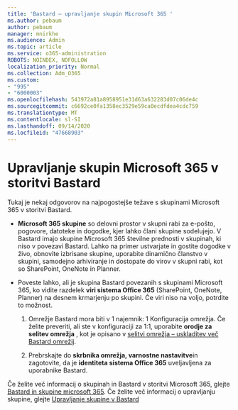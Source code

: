 ```yaml
---
title: 'Bastard – upravljanje skupin Microsoft 365 '
ms.author: pebaum
author: pebaum
manager: mnirkhe
ms.audience: Admin
ms.topic: article
ms.service: o365-administration
ROBOTS: NOINDEX, NOFOLLOW
localization_priority: Normal
ms.collection: Adm_O365
ms.custom:
- "995"
- "6000003"
ms.openlocfilehash: 543972a81a8958951e31d63a632283d07c06de4c
ms.sourcegitcommit: c6692ce0fa1358ec3529e59ca0ecdfdea4cdc759
ms.translationtype: MT
ms.contentlocale: sl-SI
ms.lasthandoff: 09/14/2020
ms.locfileid: "47668903"
---
```

# <a name="manage-microsoft-365-groups-in-yammer"></a>Upravljanje skupin Microsoft 365 v storitvi Bastard

Tukaj je nekaj odgovorov na najpogostejše težave s skupinami Microsoft 365 v storitvi Bastard.

* **Microsoft 365 skupine** so delovni prostor v skupni rabi za e-pošto, pogovore, datoteke in dogodke, kjer lahko člani skupine sodelujejo. V Bastard imajo skupine Microsoft 365 številne prednosti v skupinah, ki niso v povezavi Bastard. Lahko na primer ustvarjate in gostite dogodke v živo, obnovite izbrisane skupine, uporabite dinamično članstvo v skupini, samodejno arhiviranje in dostopate do virov v skupni rabi, kot so SharePoint, OneNote in Planner.

* Poveste lahko, ali je skupina Bastard povezanih s skupinami Microsoft 365, ko vidite razdelek **viri sistema Office 365** (SharePoint, OneNote, Planner) na desnem krmarjenju po skupini. Če viri niso na voljo, potrdite to možnost.

  1. Omrežje Bastard mora biti v 1 najemnik: 1 Konfiguracija omrežja. Če želite preveriti, ali ste v konfiguraciji za 1:1, uporabite **orodje za selitev omrežja** , kot je opisano v [selitvi omrežja – uskladitev več Bastard omrežij](https://docs.microsoft.com/yammer/configure-your-yammer-network/consolidate-multiple-yammer-networks).

  2. Prebrskajte do **skrbnika omrežja, varnostne nastavitve**in zagotovite, da je **identiteta sistema Office 365** uveljavljena za uporabnike Bastard.

Če želite več informacij o skupinah in Bastard v storitvi Microsoft 365, glejte [Bastard in skupine microsoft 365](https://docs.microsoft.com/yammer/manage-yammer-groups/yammer-and-office-365-groups). Če želite več informacij o upravljanju skupine, glejte [Upravljanje skupine v Bastard](https://support.office.com/article/Manage-a-group-in-Yammer-6e05c6d6-5548-4c88-89cd-e6757a514ef2)
